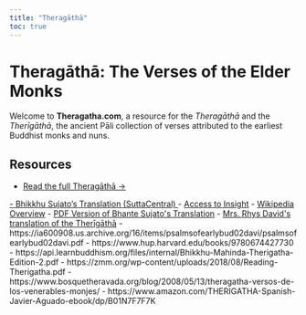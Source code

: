 ```yaml
---
title: "Theragāthā"
toc: true
---
```


# Theragāthā: The Verses of the Elder Monks

Welcome to **Theragatha.com**, a resource for the *Theragāthā* and the *Therīgāthā*, the ancient Pāli collection of verses attributed to the earliest Buddhist monks and nuns.

## Resources
- [Read the full Theragāthā →](theragatha/)
<a href="https://suttacentral.net/tha/en/sujato" target="_blank" rel="noopener noreferrer">
- Bhikkhu Sujato’s Translation (SuttaCentral)
</a>
- <a href="https://accesstoinsight.org/tipitaka/kn/thag/index.html" target="_blank" rel="noopener noreferrer">Access to Insight</a>
- <a href="https://en.wikipedia.org/wiki/Theragatha" target="_blank" rel="noopener noreferrer">Wikipedia Overview</a>
- <a href="https://ftp.budaedu.org/ebooks/pdf/EN385.pdf" target="blank" rel="noopener noreferrer">PDF Version of Bhante Sujato's Translation</a>
- <a href="https://dn790002.ca.archive.org/0/items/psalmsofearlybud01davi/psalmsofearlybud01davi.pdf" target="blank" rel="noopener noreferrer">Mrs. Rhys David's translation of the Therīgāthā</a>
- https://ia600908.us.archive.org/16/items/psalmsofearlybud02davi/psalmsofearlybud02davi.pdf
- https://www.hup.harvard.edu/books/9780674427730
- https://api.learnbuddhism.org/files/internal/Bhikkhu-Mahinda-Therigatha-Edition-2.pdf
- https://zmm.org/wp-content/uploads/2018/08/Reading-Therigatha.pdf
- https://www.bosquetheravada.org/blog/2008/05/13/theragatha-versos-de-los-venerables-monjes/
- https://www.amazon.com/THERIGATHA-Spanish-Javier-Aguado-ebook/dp/B01N7F7F7K